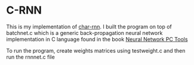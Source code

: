 # C-RNN
This is my implementation of [char-rnn](https://github.com/karpathy/char-rnn). I built the program on top of batchnet.c which is a generic back-propagation neural network implementation in C language found in the book [Neural Network PC Tools](https://books.google.com/books/about/Neural_Network_PC_Tools.html?id=W0OjBQAAQBAJ&printsec=frontcover#v=onepage&q&f=false)

To run the program, create weights matrices using testweight.c and then run the rnnnet.c file
